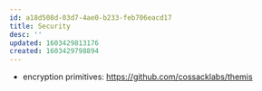 ```yaml
---
id: a18d508d-03d7-4ae0-b233-feb706eacd17
title: Security
desc: ''
updated: 1603429813176
created: 1603429798894
---
```



- encryption primitives: https://github.com/cossacklabs/themis